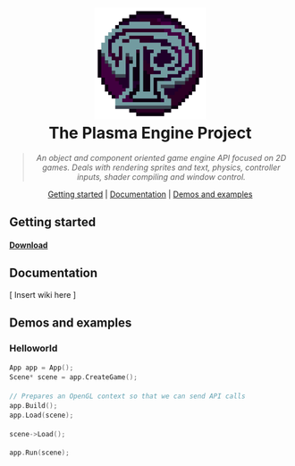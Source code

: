<h1 align="center">
  <a href=""><img width="200" height="200" src="https://github.com/ByCubed7/Plasma/blob/master/Docs/PlasmaLogo.png"/></a>
  <br>
  The Plasma Engine Project
</h1>

<blockquote align="center">
  <em>An object and component oriented game engine API focused on 2D games.
Deals with rendering sprites and text, physics, controller inputs, shader compiling and window control.</em>
</blockquote>

<p align="center">
  <a href="#getting-started">Getting started</a> | 
  <a href="#documentation">Documentation</a> | 
  <a href="#demos-and-examples">Demos and examples</a>
</p>

## Getting started

#### [Download](https://github.com/ByCubed7/Plasma/archive/master.zip)

## Documentation 
\[ Insert wiki here ]


## Demos and examples

### Helloworld
```cpp
App app = App();
Scene* scene = app.CreateGame();

// Prepares an OpenGL context so that we can send API calls
app.Build();
app.Load(scene);

scene->Load();

app.Run(scene);
```
